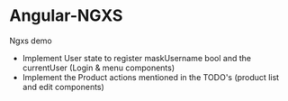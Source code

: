 # Angular-NGXS
Ngxs demo

- Implement User state to register maskUsername bool and the currentUser (Login & menu components)
- Implement the Product actions mentioned in the TODO's (product list and edit components)
